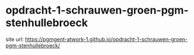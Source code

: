 # opdracht-1-schrauwen-groen-pgm-stenhullebroeck

site url: https://pgmgent-atwork-1.github.io/opdracht-1-schrauwen-groen-pgm-stenhullebroeck/
